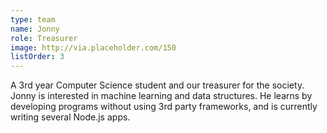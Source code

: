 ```yaml
---
type: team
name: Jonny
role: Treasurer
image: http://via.placeholder.com/150
listOrder: 3
---
```


A 3rd year Computer Science student and our treasurer for the society. Jonny is
interested in machine learning and data structures. He learns by developing
programs without using 3rd party frameworks, and is currently writing several
Node.js apps.
